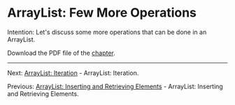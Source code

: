 # ArrayList: Few More Operations

Intention: Let's discuss some more operations that can be done in an ArrayList.

Download the PDF file of the [chapter](chapter_4.pdf).

<hr>

Next: [ArrayList: Iteration](chapter_5.md "ArrayList: Iteration") - ArrayList: Iteration.

Previous: [ArrayList: Inserting and Retrieving Elements](chapter_3.md "ArrayList: Inserting and Retrieving Elements") - 
ArrayList: Inserting and Retrieving Elements.